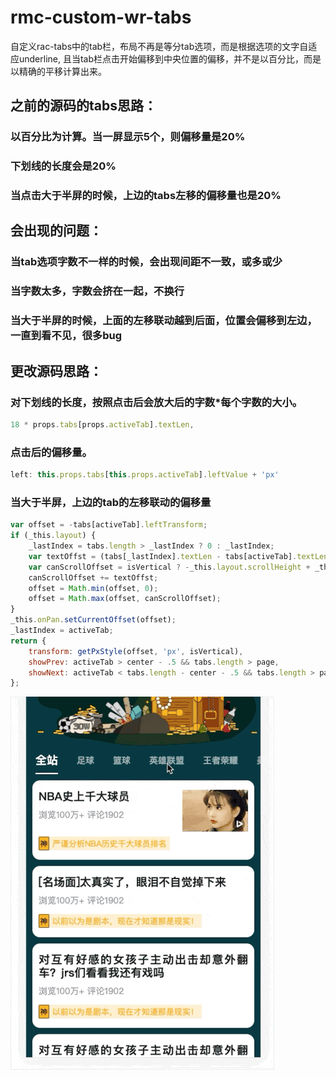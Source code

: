 # rmc-custom-wr-tabs
自定义rac-tabs中的tab栏，布局不再是等分tab选项，而是根据选项的文字自适应underline, 且当tab栏点击开始偏移到中央位置的偏移，并不是以百分比，而是以精确的平移计算出来。

## 之前的源码的tabs思路：
### 以百分比为计算。当一屏显示5个，则偏移量是20%
### 下划线的长度会是20%
### 当点击大于半屏的时候，上边的tabs左移的偏移量也是20%

## 会出现的问题：
### 当tab选项字数不一样的时候，会出现间距不一致，或多或少
### 当字数太多，字数会挤在一起，不换行
### 当大于半屏的时候，上面的左移联动越到后面，位置会偏移到左边，一直到看不见，很多bug

## 更改源码思路：
### 对下划线的长度，按照点击后会放大后的字数*每个字数的大小。 
```js
18 * props.tabs[props.activeTab].textLen,
```
### 点击后的偏移量。
```js
left: this.props.tabs[this.props.activeTab].leftValue + 'px'
```
### 当大于半屏，上边的tab的左移联动的偏移量

```js
var offset = -tabs[activeTab].leftTransform;
if (_this.layout) {
    _lastIndex = tabs.length > _lastIndex ? 0 : _lastIndex;
    var textOffst = (tabs[_lastIndex].textLen - tabs[activeTab].textLen) * 4;
    var canScrollOffset = isVertical ? -_this.layout.scrollHeight + _this.layout.clientHeight : -_this.layout.scrollWidth + _this.layout.clientWidth;
    canScrollOffset += textOffst;
    offset = Math.min(offset, 0);
    offset = Math.max(offset, canScrollOffset);
}
_this.onPan.setCurrentOffset(offset);
_lastIndex = activeTab;
return {
    transform: getPxStyle(offset, 'px', isVertical),
    showPrev: activeTab > center - .5 && tabs.length > page,
    showNext: activeTab < tabs.length - center - .5 && tabs.length > page
};
```

![avator](./等间距.gif)

